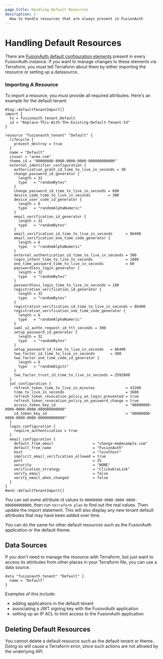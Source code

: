 ```yaml
---
page_title: Handling Default Resources
description: |-
  How to handle resources that are always present in FusionAuth
---
```


# Handling Default Resources

There are [FusionAuth default configuration elements](https://fusionauth.io/docs/get-started/core-concepts/limitations#default-configuration) present in every FusionAuth instance. If you want to manage changes to these elements via Terraform, you must tell Terraform about them by either importing the resource or setting up a datasource.

### Importing A Resource

To import a resource, you must provide all required attributes. Here's an example for the default tenant:

```hcl
#tag::defaultTenantImport[]
import {
  to = fusionauth_tenant.Default
  id = "Replace-This-With-The-Existing-Default-Tenant-Id"
}

resource "fusionauth_tenant" "Default" {
  lifecycle {
    prevent_destroy = true
  }
  name = "Default"
  issuer = "acme.com"
  theme_id = "00000000-0000-0000-0000-000000000000"
  external_identifier_configuration {
    authorization_grant_id_time_to_live_in_seconds = 30
    change_password_id_generator {
      length = 32
      type   = "randomBytes"
    }
    change_password_id_time_to_live_in_seconds = 600
    device_code_time_to_live_in_seconds        = 300
    device_user_code_id_generator {
      length = 6
      type   = "randomAlphaNumeric"
    }
    email_verification_id_generator {
      length = 32
      type   = "randomBytes"
    }
    email_verification_id_time_to_live_in_seconds      = 86400
    email_verification_one_time_code_generator {
      length = 6
      type   = "randomAlphaNumeric"
    }
    external_authentication_id_time_to_live_in_seconds = 300
    login_intent_time_to_live_in_seconds               = 1800
    one_time_password_time_to_live_in_seconds          = 60
    passwordless_login_generator {
      length = 32
      type   = "randomBytes"
    }
    passwordless_login_time_to_live_in_seconds = 180
    registration_verification_id_generator {
      length = 32
      type   = "randomBytes"
    }
    registration_verification_id_time_to_live_in_seconds = 86400
    registration_verification_one_time_code_generator {
      length = 6
      type   = "randomAlphaNumeric"
    }
    saml_v2_authn_request_id_ttl_seconds = 300
    setup_password_id_generator {
      length = 32
      type   = "randomBytes"
    }
    setup_password_id_time_to_live_in_seconds   = 86400
    two_factor_id_time_to_live_in_seconds       = 300
    two_factor_one_time_code_id_generator {
      length = 6
      type   = "randomDigits"
    }
    two_factor_trust_id_time_to_live_in_seconds = 2592000
  }
  jwt_configuration {
    refresh_token_time_to_live_in_minutes              = 43200
    time_to_live_in_seconds                            = 3600
    refresh_token_revocation_policy_on_login_prevented = true
    refresh_token_revocation_policy_on_password_change = true
    access_token_key_id                                = "00000000-0000-0000-0000-000000000000"
    id_token_key_id                                    = "00000000-0000-0000-0000-000000000000"
  }
  login_configuration {
    require_authentication = true
  }
  email_configuration {
    default_from_email                  = "change-me@example.com"
    default_from_name                   = "FusionAuth"
    host                                = "localhost"
    implicit_email_verification_allowed = true
    port                                = 25
    security                            = "NONE"
    verification_strategy               = "ClickableLink"
    verify_email                        = false
    verify_email_when_changed           = false
  }
}
#end::defaultTenantImport[]
```

You can set some attribute id values to `00000000-0000-0000-0000-000000000000`, then run `terraform plan` to find out the real values. Then update the import statement. This will also display any new tenant default attributes that may have been added over time.

You can do the same for other default resources such as the FusionAuth application or the default theme.

## Data Sources

If you don't need to manage the resource with Terraform, but just want to access its attributes from other places in your Terraform file, you can use a data source.

```hcl
data "fusionauth_tenant" "Default" {
  name = "Default"
}
```

Examples of this include:

* adding applications in the default tenant
* associating a JWT signing key with the FusionAuth application
* setting up an IP ACL to limit access to the FusionAuth application

## Deleting Default Resources

You cannot delete a default resource such as the default tenant or theme. Doing so will cause a Terraform error, since such actions are not allowed by the underlying API.
